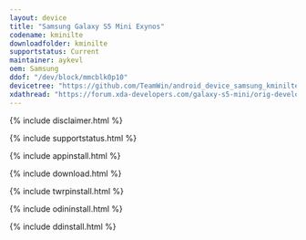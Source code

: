 ```yaml
---
layout: device
title: "Samsung Galaxy S5 Mini Exynos"
codename: kminilte
downloadfolder: kminilte
supportstatus: Current
maintainer: aykevl
oem: Samsung
ddof: "/dev/block/mmcblk0p10"
devicetree: "https://github.com/TeamWin/android_device_samsung_kminilte"
xdathread: "https://forum.xda-developers.com/galaxy-s5-mini/orig-development/recovery-twrp-3-1-1-exynos-t3626646"
---
```


{% include disclaimer.html %}

{% include supportstatus.html %}

{% include appinstall.html %}

{% include download.html %}

{% include twrpinstall.html %}

{% include odininstall.html %}

{% include ddinstall.html %}
